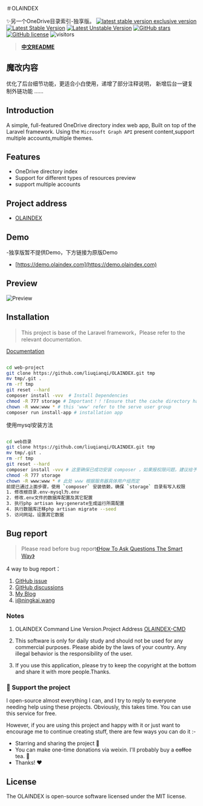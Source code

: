＃OLAINDEX

✨另一个OneDrive目录索引-独享版。
[![latest stable version exclusive version](https://img.shields.io/github/license/WangNingkai/OLAINDEX.svg)](https://github.com/liuqianqi/OLAINDEX/)
[![Latest Stable Version](https://poser.pugx.org/wangningkai/olaindex/v/stable)](https://packagist.org/packages/wangningkai/olaindex)
[![Latest Unstable Version](https://poser.pugx.org/wangningkai/olaindex/v/unstable)](https://packagist.org/packages/wangningkai/olaindex)
[![GitHub stars](https://img.shields.io/github/stars/WangNingkai/OLAINDEX.svg?style=flat-square)](https://github.com/WangNingkai/OLAINDEX/stargazers)
[![GitHub license](https://img.shields.io/github/license/WangNingkai/OLAINDEX.svg?style=flat-square)](https://github.com/WangNingkai/OLAINDEX/blob/master/LICENSE)
![visitors](https://visitor-badge.laobi.icu/badge?page_id=WangNingkai.OLAINDEX)

> **[中文README](./README_CN.md)**

## 魔改内容

优化了后台细节功能，更适合小白使用，递增了部分注释说明，
新增后台一键复制外链功能
......

## Introduction

A simple, full-featured OneDrive directory index web app, Built on top of the Laravel framework. Using
the `Microsoft Graph API` present content,support multiple accounts,multiple themes.

## Features

- OneDrive directory index
- Support for different types of resources preview
- support multiple accounts

## Project address

- [OLAINDEX](https://github.com/liuqianqi/OLAINDEX)

## Demo

-独享版暂不提供Demo，下方链接为原版Demo
- [https://demo.olaindex.com](https://demo.olaindex.com)

## Preview

![Preview](https://ojpoc641y.qnssl.com/FpR4_obUhswLJXCEBgKOV4Pz7qg3.png)

## Installation

> This project is base of the Laravel framework，Please refer to the relevant documentation.

[Documentation](https://wangningkai.github.io/OLAINDEX)

```bash

cd web-project
git clone https://github.com/liuqianqi/OLAINDEX.git tmp 
mv tmp/.git . 
rm -rf tmp 
git reset --hard 
composer install -vvv  # Install Dependencies
chmod -R 777 storage # Important！！！Ensure that the cache directory has read and write permissions
chown -R www:www * # this 'www' refer to the serve user group
composer run install-app # installation app

```

使用mysql安装方法

```bash

cd web目录
git clone https://github.com/liuqianqi/OLAINDEX.git tmp 
mv tmp/.git . 
rm -rf tmp 
git reset --hard 
composer install -vvv # 这里确保已成功安装 composer ，如果报权限问题，建议给予用户完整权限。
chmod -R 777 storage 
chown -R www:www * # 此处 www 根据服务器具体用户组而定 
前提已通过上面步骤，使用 `composer` 安装依赖，确保 `storage` 目录有写入权限 
1. 修改根目录.env-mysql为.env
2. 修改.env文件的数据库配置及其它配置
3. 执行php artisan key:generate生成运行所需配置
4. 执行数据库迁移php artisan migrate --seed
5. 访问网站，设置其它数据

```


## Bug report

> Please read before bug report[《How To Ask Questions The Smart Way》](http://www.catb.org/~esr/faqs/smart-questions.html)

4 way to bug report：

1. [GitHub issue](https://github.com/WangNingkai/OLAINDEX/issues)
2. [GitHub discussions](https://github.com/WangNingkai/OLAINDEX/discussions)
3. [My Blog](https://imwnk.cn)
4. [i@ningkai.wang](mailto:i@ningkai.wang)

### Notes

1. OLAINDEX Command Line Version.Project Address [OLAINDEX-CMD](https://git.io/OLACMD)

2. This software is only for daily study and should not be used for any commercial purposes. Please abide by the laws of
   your country. Any illegal behavior is the responsibility of the user.

3. If you use this application, please try to keep the copyright at the bottom and share it with more people.Thanks.

### :sparkling_heart: Support the project

I open-source almost everything I can, and I try to reply to everyone needing help using these projects. Obviously, this
takes time. You can use this service for free.

However, if you are using this project and happy with it or just want to encourage me to continue creating stuff, there
are few ways you can do it :-

- Starring and sharing the project :rocket:
-  You can make one-time donations via weixin. I'll probably buy a ~~coffee~~ tea. :tea:
- Thanks! :heart:

## License

The OLAINDEX is open-source software licensed under the MIT license.
